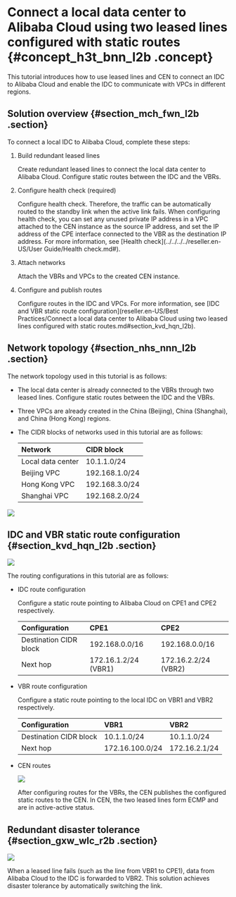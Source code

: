 # Connect a local data center to Alibaba Cloud using two leased lines configured with static routes {#concept_h3t_bnn_l2b .concept}

This tutorial introduces how to use leased lines and CEN to connect an IDC to Alibaba Cloud and enable the IDC to communicate with VPCs in different regions.

## Solution overview {#section_mch_fwn_l2b .section}

To connect a local IDC to Alibaba Cloud, complete these steps:

1.  Build redundant leased lines

    Create redundant leased lines to connect the local data center to Alibaba Cloud. Configure static routes between the IDC and the VBRs.

2.  Configure health check \(required\)

    Configure health check. Therefore, the traffic can be automatically routed to the standby link when the active link fails. When configuring health check, you can set any unused private IP address in a VPC attached to the CEN instance as the source IP address, and set the IP address of the CPE interface connected to the VBR as the destination IP address. For more information, see [Health check](../../../../reseller.en-US/User Guide/Health check.md#).

3.  Attach networks

    Attach the VBRs and VPCs to the created CEN instance.

4.  Configure and publish routes

    Configure routes in the IDC and VPCs. For more information, see [IDC and VBR static route configuration](reseller.en-US/Best Practices/Connect a local data center to Alibaba Cloud using two leased lines configured with static routes.md#section_kvd_hqn_l2b).


## Network topology {#section_nhs_nnn_l2b .section}

The network topology used in this tutorial is as follows:

-   The local data center is already connected to the VBRs through two leased lines. Configure static routes between the IDC and the VBRs.
-   Three VPCs are already created in the China \(Beijing\), China \(Shanghai\), and China \(Hong Kong\) regions.
-   The CIDR blocks of networks used in this tutorial are as follows:

    |Network|CIDR block|
    |:------|:---------|
    |Local data center|10.1.1.0/24|
    |Beijing VPC|192.168.1.0/24|
    |Hong Kong VPC|192.168.3.0/24|
    |Shanghai VPC|192.168.2.0/24|


![](http://static-aliyun-doc.oss-cn-hangzhou.aliyuncs.com/assets/img/17033/15565157558693_en-US.png)

## IDC and VBR static route configuration {#section_kvd_hqn_l2b .section}

![](http://static-aliyun-doc.oss-cn-hangzhou.aliyuncs.com/assets/img/17033/15565157558694_en-US.png)

The routing configurations in this tutorial are as follows:

-   IDC route configuration

    Configure a static route pointing to Alibaba Cloud on CPE1 and CPE2 respectively.

    |Configuration|CPE1|CPE2|
    |:------------|:---|:---|
    |Destination CIDR block|192.168.0.0/16|192.168.0.0/16|
    |Next hop|172.16.1.2/24 \(VBR1\)|172.16.2.2/24 \(VBR2\)|

-   VBR route configuration

    Configure a static route pointing to the local IDC on VBR1 and VBR2 respectively.

    |Configuration|VBR1|VBR2|
    |:------------|:---|:---|
    |Destination CIDR block|10.1.1.0/24|10.1.1.0/24|
    |Next hop|172.16.100.0/24|172.16.2.1/24|

-   CEN routes

    ![](http://static-aliyun-doc.oss-cn-hangzhou.aliyuncs.com/assets/img/17033/15565157558695_en-US.png)

    After configuring routes for the VBRs, the CEN publishes the configured static routes to the CEN. In CEN, the two leased lines form ECMP and are in active-active status.


## Redundant disaster tolerance {#section_gxw_wlc_r2b .section}

![](http://static-aliyun-doc.oss-cn-hangzhou.aliyuncs.com/assets/img/17033/15565157568696_en-US.png)

When a leased line fails \(such as the line from VBR1 to CPE1\), data from Alibaba Cloud to the IDC is forwarded to VBR2. This solution achieves disaster tolerance by automatically switching the link.

